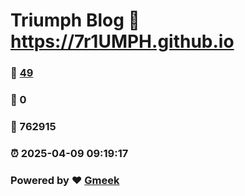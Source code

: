 # Triumph Blog :link: https://7r1UMPH.github.io 
### :page_facing_up: [49](https://7r1UMPH.github.io/tag.html) 
### :speech_balloon: 0 
### :hibiscus: 762915 
### :alarm_clock: 2025-04-09 09:19:17 
### Powered by :heart: [Gmeek](https://github.com/Meekdai/Gmeek)
